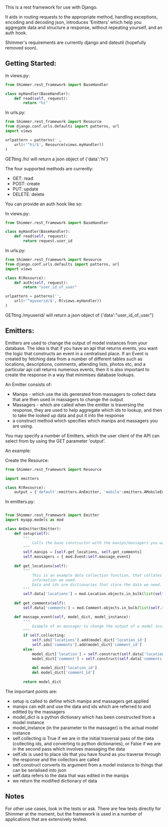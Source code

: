 This is a rest framework for use with Django.

It aids in routing requests to the appropriate method, handling exceptions, encoding and decoding json, introduces 'Emitters' which help you aggregate data and structure a response, without repeating yourself, and an auth hook.

Shimmer's requirements are currently django and dateutil (hopefully removed soon).

Getting Started:
------------

In views.py:
```python
from Shimmer.rest_framework import BaseHandler

class myHandler(BaseHandler):
    def read(self, request):
        return "hi"
```

In urls.py:
```python
from Shimmer.rest_framework import Resource
from django.conf.urls.defaults import patterns, url
import views

urlpattern = patterns('',
    url(r'^hi/$', Resource(views.myHandler))
)

```

GETting /hi/ will return a json object of {'data':'hi'}

The four supported methods are currently:
* GET: read
* POST: create
* PUT: update
* DELETE: delete




You can provide an auth hook like so:

In views.py:
```python
from Shimmer.rest_framework import BaseHandler

class myHandler(BaseHandler):
    def read(self, request):
        return request.user_id
```

In urls.py:
```python
from Shimmer.rest_framework import Resource
from django.conf.urls.defaults import patterns, url
import views

class R(Resource):
    def auth(self, request):
        return "user_id_of_user"

urlpattern = patterns('',
    url(r'^myuserid/$', R(views.myHandler))
)

```

GETting /myuserid/ will return a json object of {'data':"user_id_of_user"}


Emitters:
---------
 
 Emitters are used to change the output of model instances from your database.
 The idea is that if you have an api that returns events, you want the logic that constructs an event in a centralised place.
 If an Event is created by fetching data from a number of different tables such as locations, descriptions, comments, attending lists, photos etc, and a particular api call returns numerous events, then it is also important to create the response in a way that minimises database lookups.
 
 An Emitter consists of:
* Manips - which use the ids generated from massagers to collect data that are then used in massagers to change the output
* Massagers - which are called when the emitter is traversing the response, they are used to help aggregate which ids to lookup, and then to take the looked up data and put it into the response
* a construct method which specifies which manips and massagers you are using.

You may specify a number of Emitters, which the user client of the API can select from by using the GET parameter 'output'.

An example:

Create the Resource:
```python
from Shimmer.rest_framework import Resource

import emitters

class R(Resource):
    output = {'default':emitters.AnEmitter, 'mobile':emitters.AMobileEmitter}

```
In emitters.py:
```python

from Shimmer.rest_framework import Emitter
import myapp.models as mod

class AnEmitter(Emitter):
    def setup(self):
        """
            Calls the base constructor with the manips/massagers you want.
        """     
        self.manips = [self.get_locations, self.get_comments]
        self.massagers = { mod.Event:self.massage_event}
        
    def get_locations(self):
        """
            This is an example data collection function, that collates a certain type of
            information we need.
            Data and ids are dictionaries that store the data we need.
        """
        self.data['locations'] = mod.Location.objects.in_bulk(list(self.ids['locations']))
        
    def get_comments(self):
        self.data['comments'] = mod.Comment.objects.in_bulk(list(self.ids['comments']))

    def massage_event(self, model_dict, model_instance):
        """
            Example of an massager to change the output of a model instance.
        """
        if self.collecting:
            self.ids['locations'].add(model_dict['location_id']
            self.ids['comments'].add(model_dict['comment_id']
        else:
            model_dict['location'] = self.construct(self.data['locations'][model_dict['location_id'])
            model_dict['comment'] = self.construct(self.data['comments'][model_dict['comment_id'])
            
            del model_dict['location_id']
            del model_dict['comment_id']
        
        return model_dict
```
The important points are:

* setup is called to define which manips and massagers get applied
* manips can edit and use the data and ids which are referred to and editted by the massagers
* model_dict is a python dictionary which has been constructed from a model instance
* model_instance (in the parameter to the massager) is the actual model instance
* self.collecting is True if we are in the initial traversal pass of the data (collecting ids, and converting to python dictionaries), or False if we are in the second pass which involves massaging the data
* self.ids is used to place ids that you have found as you traverse through the response and the collectors are called
* self.construct converts its argument from a model instance to things that can be serialised into json
* self.data refers to the data that was edited in the manips
* we return the modified dictionary of data

Notes
-----

For other use cases, look in the tests or ask. 
There are few tests directly for Shimmer at the moment, but the framework is used in a number of applications that are extensively tested.